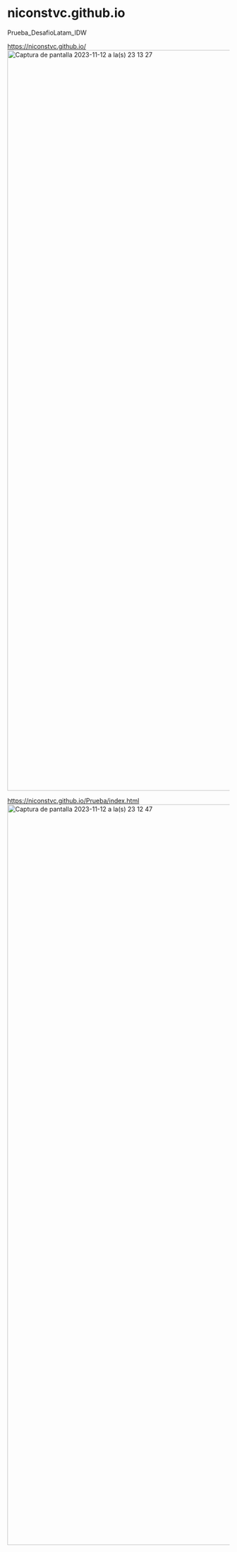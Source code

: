 # niconstvc.github.io
Prueba_DesafioLatam_IDW

https://niconstvc.github.io/
<img width="1676" alt="Captura de pantalla 2023-11-12 a la(s) 23 13 27" src="https://github.com/niconstvc/niconstvc.github.io/assets/120123429/4439a2e4-36a7-4d18-937f-13561620667d">

https://niconstvc.github.io/Prueba/index.html
<img width="1676" alt="Captura de pantalla 2023-11-12 a la(s) 23 12 47" src="https://github.com/niconstvc/niconstvc.github.io/assets/120123429/7b725481-a9b7-45ea-a39f-dd1100866b81">
